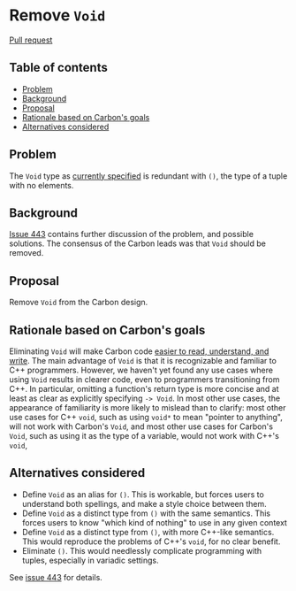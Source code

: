# Remove `Void`

<!--
Part of the Carbon Language project, under the Apache License v2.0 with LLVM
Exceptions. See /LICENSE for license information.
SPDX-License-Identifier: Apache-2.0 WITH LLVM-exception
-->

[Pull request](https://github.com/carbon-language/carbon-lang/pull/540)

<!-- toc -->

## Table of contents

-   [Problem](#problem)
-   [Background](#background)
-   [Proposal](#proposal)
-   [Rationale based on Carbon's goals](#rationale-based-on-carbons-goals)
-   [Alternatives considered](#alternatives-considered)

<!-- tocstop -->

## Problem

The `Void` type as
[currently specified](https://github.com/carbon-language/carbon-lang/blob/4bf396b8f6e7f5289c170c5ad9dda64c5c680d4a/docs/design/README.md#primitive-types)
is redundant with `()`, the type of a tuple with no elements.

## Background

[Issue 443](https://github.com/carbon-language/carbon-lang/issues/443) contains
further discussion of the problem, and possible solutions. The consensus of the
Carbon leads was that `Void` should be removed.

## Proposal

Remove `Void` from the Carbon design.

## Rationale based on Carbon's goals

Eliminating `Void` will make Carbon code
[easier to read, understand, and write](https://carbon-lang.dev/docs/project/goals.html#code-that-is-easy-to-read-understand-and-write).
The main advantage of `Void` is that it is recognizable and familiar to C++
programmers. However, we haven't yet found any use cases where using `Void`
results in clearer code, even to programmers transitioning from C++. In
particular, omitting a function's return type is more concise and at least as
clear as explicitly specifying `-> Void`. In most other use cases, the
appearance of familiarity is more likely to mislead than to clarify: most other
use cases for C++ `void`, such as using `void*` to mean "pointer to anything",
will not work with Carbon's `Void`, and most other use cases for Carbon's
`Void`, such as using it as the type of a variable, would not work with C++'s
`void`,

## Alternatives considered

-   Define `Void` as an alias for `()`. This is workable, but forces users to
    understand both spellings, and make a style choice between them.
-   Define `Void` as a distinct type from `()` with the same semantics. This
    forces users to know "which kind of nothing" to use in any given context
-   Define `Void` as a distinct type from `()`, with more C++-like semantics.
    This would reproduce the problems of C++'s `void`, for no clear benefit.
-   Eliminate `()`. This would needlessly complicate programming with tuples,
    especially in variadic settings.

See [issue 443](https://github.com/carbon-language/carbon-lang/issues/443) for
details.
